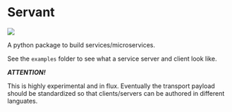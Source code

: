 # Servant

[![](https://ci.solanolabs.com:443/brianz/servant/badges/146458.png?badge_token=147011ef34ede2bd93439161171bb854b34f276e)](https://ci.solanolabs.com:443/brianz/servant/suites/146458)

A python package to build services/microservices.

See the `examples` folder to see what a service server and client look like.
 
**_ATTENTION!_**

This is highly experimental and in flux. Eventually the transport payload
should be standardized so that clients/servers can be authored in different
languates.
